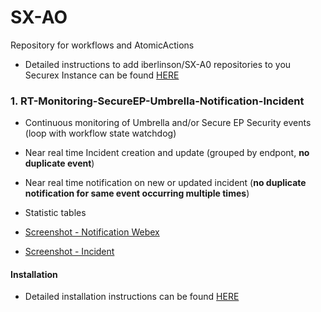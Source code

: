 # SX-AO

Repository for workflows and AtomicActions

* Detailed instructions to add iberlinson/SX-A0 repositories to you Securex Instance can be found [HERE](https://github.com/iberlinson/SX-AO/blob/main/repositories.md)

### 1. RT-Monitoring-SecureEP-Umbrella-Notification-Incident

* Continuous monitoring of Umbrella and/or Secure EP Security events (loop with workflow state watchdog)
* Near real time Incident creation and update (grouped by endpont, **no duplicate event**)
* Near real time notification on new or updated incident (**no duplicate notification for same event occurring multiple times**)
* Statistic tables

* [Screenshot - Notification Webex](https://github.com/iberlinson/SX-AO/blob/main/Images/readme___RT_Webex.png)
* [Screenshot - Incident](https://github.com/iberlinson/SX-AO/blob/main/Images/readme___RT_Incident.png)

#### Installation
* Detailed installation instructions can be found [HERE](https://github.com/iberlinson/SX-AO/blob/main/INSTALL.md)
